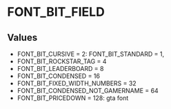 # FONT_BIT_FIELD

## Values
* FONT_BIT_CURSIVE = 2: FONT_BIT_STANDARD = 1,
* FONT_BIT_ROCKSTAR_TAG = 4
* FONT_BIT_LEADERBOARD = 8
* FONT_BIT_CONDENSED = 16
* FONT_BIT_FIXED_WIDTH_NUMBERS = 32
* FONT_BIT_CONDENSED_NOT_GAMERNAME = 64
* FONT_BIT_PRICEDOWN = 128: gta font